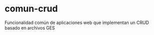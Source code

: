 # comun-crud
Funcionalidad común de aplicaciones web que implementan un CRUD basado en archivos GES
